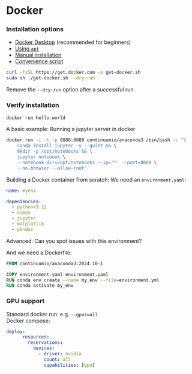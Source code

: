 # Docker

### Installation options
- [Docker Desktop](https://www.docker.com/products/docker-desktop/) (recommended for beginners)
- [Using `apt`](https://docs.docker.com/engine/install/ubuntu/#install-using-the-repository)
- [Manual installation](https://docs.docker.com/engine/install/ubuntu/#install-from-a-package)
- [Convenience script](https://docs.docker.com/engine/install/ubuntu/#install-using-the-convenience-script)

```bash
curl -fsSL https://get.docker.com -o get-docker.sh
sudo sh ./get-docker.sh --dry-run
```

Remove the `--dry-run` option after a successful run.

### Verify installation
```bash
docker run hello-world
```

A basic example:
Running a jupyter server in docker

```bash
docker run -i -t -p 8888:8888 continuumio/anaconda3 /bin/bash -c "\                            
    conda install jupyter -y --quiet && \
    mkdir -p /opt/notebooks && \
    jupyter notebook \
    --notebook-dir=/opt/notebooks --ip='*' --port=8888 \
    --no-browser --allow-root"
```

Building a Docker container from scratch:
We need an `environment.yaml`:

```yaml
name: myenv

dependencies:
  - python=3.12
  - numpy
  - jupyter
  - matplotlib
  - pandas
```
Advanced: Can you spot issues with this environment?

And we need a Dockerfile:

```Dockerfile
FROM continuumio/anaconda3:2024.10-1

COPY environment.yaml environment.yaml
RUN conda env create --name my_env --file=environment.yml
RUN conda activate my_env

```

### GPU support
Standard docker run: e.g. `--gpus=all`  
Docker compose:
```yaml
deploy:
      resources:
        reservations:
          devices:
            - driver: nvidia
              count: all
              capabilities: [gpu]
```

